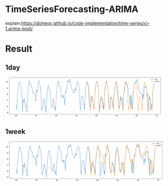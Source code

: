 

# TimeSeriesForecasting-ARIMA

explain:https://doheon.github.io/code-implementation/time-series/ci-1.arima-post/



# Result



## 1day



![image-20210730135931597](README.assets/image-20210730135931597.png)





## 1week

![image-20210802153745434](README.assets/image-20210802153745434.png)
